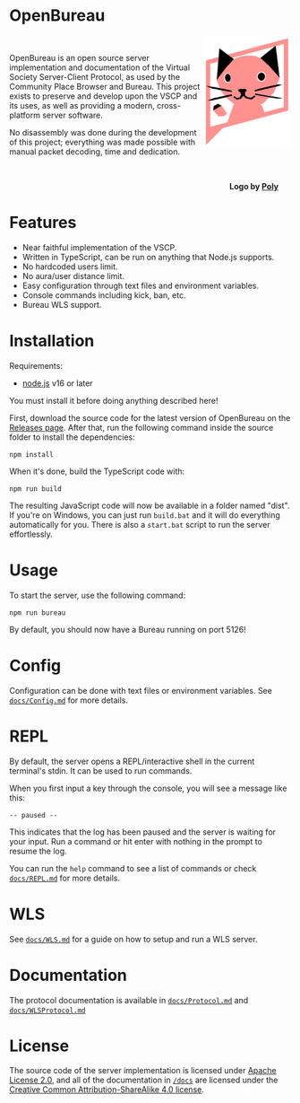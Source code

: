 # OpenBureau
<img align="right" height="200px" src="docs/logo-small.png">
<br>

OpenBureau is an open source server implementation and documentation of the Virtual Society Server-Client Protocol, as used by the Community Place Browser and Bureau. This project exists to preserve and develop upon the VSCP and its uses, as well as providing a modern, cross-platform server software.

No disassembly was done during the development of this project; everything was made possible with manual packet decoding, time and dedication.

<br>
<p align="right"><b>Logo by <a href="https://twitter.com/dark_twter">Poly</a>&nbsp;&nbsp;&nbsp;&nbsp;&nbsp;&nbsp;&nbsp;</b></p>

# Features
- Near faithful implementation of the VSCP.
- Written in TypeScript, can be run on anything that Node.js supports.
- No hardcoded users limit.
- No aura/user distance limit.
- Easy configuration through text files and environment variables.
- Console commands including kick, ban, etc.
- Bureau WLS support.

# Installation
Requirements:
- [node.js](https://nodejs.org) v16 or later

You must install it before doing anything described here!

First, download the source code for the latest version of OpenBureau on the [Releases page](https://github.com/LeadRDRK/OpenBureau/releases). After that, run the following command inside the source folder to install the dependencies:
```
npm install
```
When it's done, build the TypeScript code with:
```
npm run build
```
The resulting JavaScript code will now be available in a folder named "dist". If you're on Windows, you can just run `build.bat` and it will do everything automatically for you. There is also a `start.bat` script to run the server effortlessly.

# Usage
To start the server, use the following command:
```
npm run bureau
```
By default, you should now have a Bureau running on port 5126!

# Config
Configuration can be done with text files or environment variables. See [`docs/Config.md`](docs/Config.md) for more details.

# REPL
By default, the server opens a REPL/interactive shell in the current terminal's stdin. It can be used to run commands.

When you first input a key through the console, you will see a message like this:
```
-- paused --
```
This indicates that the log has been paused and the server is waiting for your input. Run a command or hit enter with nothing in the prompt to resume the log.

You can run the `help` command to see a list of commands or check [`docs/REPL.md`](docs/REPL.md) for more details.

# WLS
See [`docs/WLS.md`](docs/WLS.md) for a guide on how to setup and run a WLS server.

# Documentation
The protocol documentation is available in [`docs/Protocol.md`](docs/Protocol.md) and [`docs/WLSProtocol.md`](docs/WLSProtocol.md)

# License
The source code of the server implementation is licensed under [Apache License 2.0](LICENSE), and all of the documentation in [`/docs`](docs) are licensed under the [Creative Common Attribution-ShareAlike 4.0 license](https://creativecommons.org/licenses/by-sa/4.0).